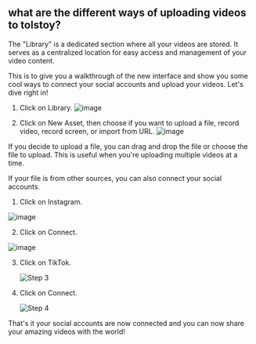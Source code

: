 ## what are the different ways of uploading videos to tolstoy?

The "Library" is a dedicated section where all your videos are stored. It serves as a centralized location for easy access and management of your video content.

This is to give you a walkthrough of the new interface and show you some cool ways to connect your social accounts and upload your videos. Let's dive right in!

1. Click on Library. 
![image](https://github.com/user-attachments/assets/792050fe-93ee-437c-84d1-971f6d4d6891)


2. Click on New Asset, then choose if you want to upload a file, record video, record screen, or import from URL.
![image](https://github.com/user-attachments/assets/b4aa2290-1b3c-4e30-8129-f7c655b0615f)


If you decide to upload a file, you can drag and drop the file or choose the file to upload. This is useful when you're uploading multiple videos at a time.

If your file is from other sources, you can also connect your social accounts.

1. Click on Instagram.
   
![image](https://github.com/user-attachments/assets/7f58249c-0aeb-4771-bd2b-a05ca1ca95f3)

2. Click on Connect.
   
![image](https://github.com/user-attachments/assets/eff48236-d86e-4968-9edc-10ccb6c718c1)


3. Click on TikTok.
   
   ![Step 3](https://downloads.intercomcdn.com/i/o/940643232/b6b03fb115dc8929b2c0abc8/image.png)

4. Click on Connect.
   
   ![Step 4](https://downloads.intercomcdn.com/i/o/745399563/11eb5624abbc05fa55eef5ac/image.png)

That's it your social accounts are now connected and you can now share your amazing videos with the world!
